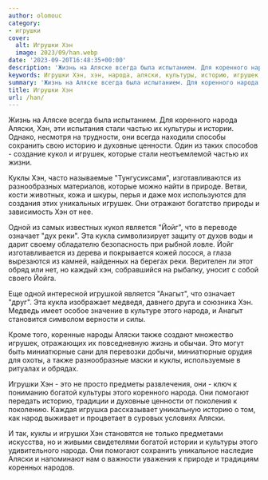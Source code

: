 ```yaml
---
author: olomouc
category:
- игрушки
cover:
  alt: Игрушки Хэн
  image: 2023/09/han.webp
date: '2023-09-20T16:48:35+00:00'
description: 'Жизнь на Аляске всегда была испытанием. Для коренного народа Аляски, Хэн, эти испытания стали частью их культуры и истории. Однако, несмотря на трудности,...'
keywords: Игрушки Хэн, хэн, народа, аляски, культуры, историю, игрушек, куклы, жизнь, коренного, стали, частью, истории, сохранить, духовные, ценности
summary: 'Жизнь на Аляске всегда была испытанием. Для коренного народа Аляски, Хэн, эти испытания стали частью их культуры и истории. Однако, несмотря на трудности,...'
title: Игрушки Хэн
url: /han/
---
```


Жизнь на Аляске всегда была испытанием. Для коренного народа Аляски, Хэн, эти испытания стали частью их культуры и истории. Однако, несмотря на трудности, они всегда находили способы сохранить свою историю и духовные ценности. Один из таких способов \- создание кукол и игрушек, которые стали неотъемлемой частью их жизни.

Куклы Хэн, часто называемые "Тунгусиксами", изготавливаются из разнообразных материалов, которые можно найти в природе. Ветви, кости животных, кожа и шкуры, перья и даже мох используются для создания этих уникальных игрушек. Они отражают богатство природы и зависимость Хэн от нее.

Одной из самых известных кукол является "Йойг", что в переводе означает "дух реки". Эта кукла символизирует защиту от духов воды и дарит своему обладателю безопасность при рыбной ловле. Йойг изготавливается из дерева и покрывается кожей лосося, а глаза вырезаются из камней, найденных на берегах реки. Верителен ли этот обряд или нет, но каждый хэн, собравшийся на рыбалку, уносит с собой своего Йойга.

Еще одной интересной игрушкой является "Анагыт", что означает "друг". Эта кукла изображает медведя, давнего друга и союзника Хэн. Медведь имеет особое значение в культуре этого народа, и Анагыт становится символом верности и силы.

Кроме того, коренные народы Аляски также создают множество игрушек, отражающих их повседневную жизнь и обычаи. Это могут быть миниатюрные сани для перевозки добычи, миниатюрные орудия для охоты, а также разнообразные маски и куклы, используемые в ритуалах и обрядах.

Игрушки Хэн \- это не просто предметы развлечения, они \- ключ к пониманию богатой культуры этого коренного народа. Они помогают передать историю, традиции и духовные ценности от поколения к поколению. Каждая игрушка рассказывает уникальную историю о том, как народ выживает и процветает в суровых условиях Аляски.

И так, куклы и игрушки Хэн становятся не только предметами искусства, но и живыми свидетелями богатой истории и культуры этого удивительного народа. Они помогают сохранить уникальное наследие Аляски и напоминают нам о важности уважения к природе и традициям коренных народов.